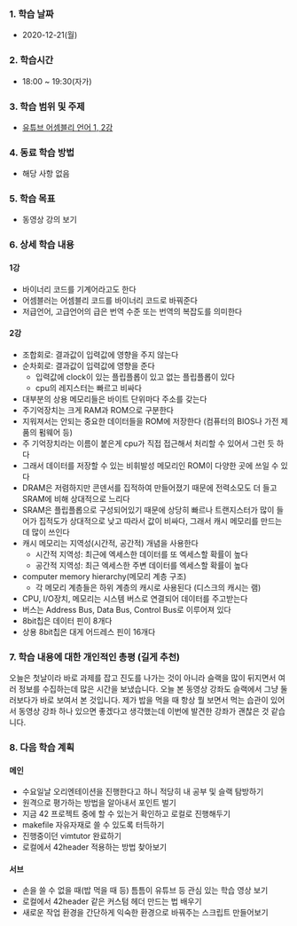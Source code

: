 ### 1. 학습 날짜
- 2020-12-21(월)

### 2. 학습시간
- 18:00 ~ 19:30(자가)

### 3. 학습 범위 및 주제
- [유튜브 어셈블리 언어 1, 2강](https://www.youtube.com/watch?v=8rEuFyq4Asc)

### 4. 동료 학습 방법
- 해당 사항 없음

### 5. 학습 목표
- 동영상 강의 보기

### 6. 상세 학습 내용
#### 1강
- 바이너리 코드를 기계어라고도 한다
- 어셈블러는 어셈블리 코드를 바이너리 코드로 바꿔준다
- 저급언어, 고급언어의 급은 번역 수준 또는 번역의 복잡도를 의미한다
#### 2강
- 조합회로: 결과값이 입력값에 영향을 주지 않는다
- 순차회로: 결과값이 입력값에 영향을 준다
  - 입력값에 clock이 있는 플립플롭이 있고 없는 플립플롭이 있다
  - cpu의 레지스터는 빠르고 비싸다
- 대부분의 상용 메모리들은 바이트 단위마다 주소를 갖는다
- 주기억장치는 크게 RAM과 ROM으로 구분한다
- 지워져서는 안되는 중요한 데이터들을 ROM에 저장한다 (컴퓨터의 BIOS나 가전 제품의 펌웨어 등)
- 주 기억장치라는 이름이 붙은게 cpu가 직접 접근해서 처리할 수 있어서 그런 듯 하다
- 그래서 데이터를 저장할 수 있는 비휘발성 메모리인 ROM이 다양한 곳에 쓰일 수 있다
- DRAM은 저렴하지만 콘덴서를 집적하여 만들어졌기 때문에 전력소모도 더 들고 SRAM에 비해 상대적으로 느리다
- SRAM은 플립플롭으로 구성되어있기 때문에 상당히 빠르나 트랜지스터가 많이 들어가 집적도가 상대적으로 낮고 따라서 값이 비싸다, 그래서 캐시 메모리를 만드는데 많이 쓰인다
- 캐시 메모리는 지역성(시간적, 공간적) 개념을 사용한다
  - 시간적 지역성: 최근에 엑세스한 데이터를 또 엑세스할 확률이 높다
  - 공간적 지역성: 최근 엑세스한 주변 데이터를 엑세스할 확률이 높다
- computer memory hierarchy(메모리 계층 구조)
  - 각 메모리 계층들은 하위 계층의 캐시로 사용된다 (디스크의 캐시는 램)
- CPU, I/O장치, 메모리는 시스템 버스로 연결되어 데이터를 주고받는다
- 버스는 Address Bus, Data Bus, Control Bus로 이루어져 있다
- 8bit칩은 데이터 핀이 8개다
- 상용 8bit칩은 대게 어드레스 핀이 16개다

### 7. 학습 내용에 대한 개인적인 총평 (길게 추천)
오늘은 첫날이라 바로 과제를 잡고 진도를 나가는 것이 아니라 슬랙을 많이 뒤지면서 여러 정보를 수집하는데 많은 시간을 보냈습니다. 오늘 본 동영상 강좌도 슬랙에서 그냥 둘러보다가 바로 보여서 본 것입니다. 제가 밥을 먹을 때 항상 뭘 보면서 먹는 습관이 있어서 동영상 강좌 하나 있으면 좋겠다고 생각했는데 이번에 발견한 강좌가 괜찮은 것 같습니다.

### 8. 다음 학습 계획
#### 메인
- 수요일날 오리엔테이션을 진행한다고 하니 적당히 내 공부 및 슬랙 탐방하기
- 원격으로 평가하는 방법을 알아내서 포인트 벌기
- 지금 42 프로젝트 중에 할 수 있는거 확인하고 로컬로 진행해두기
- makefile 자유자재로 쓸 수 있도록 터득하기
- 진행중이던 vimtutor 완료하기
- 로컬에서 42header 적용하는 방법 찾아보기

#### 서브
- 손을 쓸 수 없을 때(밥 먹을 때 등) 틈틈이 유튜브 등 관심 있는 학습 영상 보기
- 로컬에서 42header 같은 커스텀 헤더 만드는 법 배우기
- 새로운 작업 환경을 간단하게 익숙한 환경으로 바꿔주는 스크립트 만들어보기

